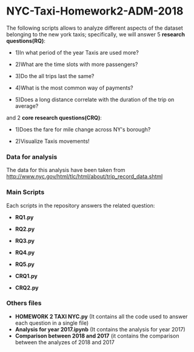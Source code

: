 # NYC-Taxi-Homework2-ADM-2018
The following scripts allows to analyze different aspects of the dataset belonging to the new york taxis; specifically, we will answer 5 **research questions(RQ)**:

* 1)In what period of the year Taxis are used more?

* 2)What are the time slots with more passengers?

* 3)Do the all trips last the same?

* 4)What is the most common way of payments?

* 5)Does a long distance correlate with the duration of the trip on average?

and 2 **core research questions(CRQ)**:

* 1)Does the fare for mile change across NY's borough?

* 2)Visualize Taxis movements!

### Data for analysis
The data for this analysis have been taken from http://www.nyc.gov/html/tlc/html/about/trip_record_data.shtml

### Main Scripts
Each scripts in the repository answers the related question:

* **RQ1.py**

* **RQ2.py**

* **RQ3.py**

* **RQ4.py**

* **RQ5.py**

* **CRQ1.py**

* **CRQ2.py**
### Others files
* **HOMEWORK 2 TAXI NYC.py** 
(It contains all the code used to answer each question in a single file)
* **Analysis for year 2017.ipynb**
(It contains the analysis for year 2017)
* **Comparison between 2018 and 2017**
(it contains the comparison between the analyzes of 2018 and 2017




